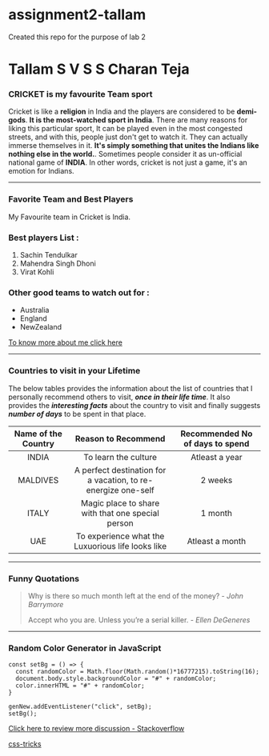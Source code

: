 # assignment2-tallam
Created this repo for the purpose of lab 2

# Tallam S V S S Charan Teja

### CRICKET is my favourite Team sport

Cricket is like a **religion** in India and the players are considered to be **demi-gods**. **It is the most-watched sport in India**. There are many reasons for liking this particular sport, It can be played even in the most congested streets, and with this, people just don't get to watch it. They can actually immerse themselves in it. **It's simply something that unites the Indians like nothing else in the world.**. Sometimes people consider it as un-official national game of **INDIA**. In other words, cricket is not just a game, it's an emotion for Indians.

---

### Favorite Team and Best Players
My Favourite team in Cricket is India.
### Best players List :
   1. Sachin Tendulkar
   2. Mahendra Singh Dhoni
   3. Virat Kohli

### Other good teams to watch out for :
   * Australia
   * England
   * NewZealand

[To know more about me click here](https://github.com/tallam-git/assignment2-tallam/blob/main/AboutMe.md)

---

### Countries to visit in your Lifetime
The below tables provides the information about the list of countries that I personally recommend others to visit, ***once in their life time***.
It also provides the ***interesting facts*** about the country to visit and finally suggests ***number of days*** to be spent in that place.

| Name of the Country | Reason to Recommend | Recommended No of days to spend  |
|:---:|:---:|:---:|
| INDIA |  To learn the culture  | Atleast a year  |
| MALDIVES |  A perfect destination for a vacation, to re-energize one-self  | 2 weeks  |
| ITALY | Magic place to share with that one special person | 1 month  |
| UAE |  To experience what the Luxuorious life looks like | Atleast a month |

---

### Funny Quotations
> Why is there so much month left at the end of the money?   - *John Barrymore*
> 
> Accept who you are. Unless you’re a serial killer. - *Ellen DeGeneres*

---

### Random Color Generator in JavaScript
```
const setBg = () => {
  const randomColor = Math.floor(Math.random()*16777215).toString(16);
  document.body.style.backgroundColor = "#" + randomColor;
  color.innerHTML = "#" + randomColor;
}

genNew.addEventListener("click", setBg);
setBg();
```
[Click here to review more discussion - Stackoverflow](https://stackoverflow.com/questions/1484506/random-color-generator)

[css-tricks](https://css-tricks.com/snippets/javascript/random-hex-color/)